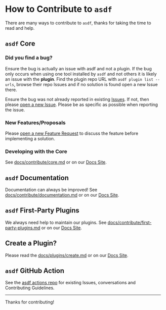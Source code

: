 # How to Contribute to `asdf`

There are many ways to contribute to `asdf`, thanks for taking the time to read and help.

## `asdf` Core

### Did you find a bug?

Ensure the bug is actually an issue with asdf and not a plugin. If the bug only occurs when using one tool installed by `asdf` and not others it is likely an issue with the **plugin**. Find the plugin repo URL with `asdf plugin list --urls`, browse their repo Issues and if no solution is found open a new Issue there.

Ensure the bug was not already reported in existing [Issues](https://github.com/asdf-vm/asdf/issues). If not, then please [open a new Issue](https://github.com/asdf-vm/asdf/issues/new/choose). Please be as specific as possible when reporting the issue.

### New Features/Proposals

Please [open a new Feature Request](https://github.com/asdf-vm/asdf/issues/new/choose) to discuss the feature before implementing a solution.

### Developing with the Core

See [docs/contribute/core.md](docs/contribute/core.md) or on our [Docs Site](https://asdf-vm.com/contribute/core.html).

## `asdf` Documentation

Documentation can always be improved! See [docs/contribute/documentation.md](docs/contribute/documentation.md) or on our [Docs Site](https://asdf-vm.com/contribute/documentation.html).

## `asdf` First-Party Plugins

We always need help to maintain our plugins. See [docs/contribute/first-party-plugins.md](docs/contribute/first-party-plugins.md) or on our [Docs Site](https://asdf-vm.com/contribute/first-party-plugins.html).

## Create a Plugin?

Please read the [docs/plugins/create.md](docs/plugins/create.md) or on our [Docs Site](https://asdf-vm.com/plugins/create.html).

## `asdf` GitHub Action

See the [asdf actions repo](https://github.com/asdf-vm/actions) for existing Issues, conversations and Contributing Guidelines.

---

Thanks for contributing!
